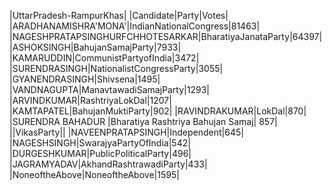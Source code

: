  
|UttarPradesh-RampurKhas|
|Candidate|Party|Votes|
|ARADHANAMISHRA'MONA'|IndianNationalCongress|81463|
|NAGESHPRATAPSINGHURFCHHOTESARKAR|BharatiyaJanataParty|64397|
|ASHOKSINGH|BahujanSamajParty|7933|
|KAMARUDDIN|CommunistPartyofIndia|3472|
|SURENDRASINGH|NationalistCongressParty|3055|
|GYANENDRASINGH|Shivsena|1495|
|VANDNAGUPTA|ManavtawadiSamajParty|1293|
|ARVINDKUMAR|RashtriyaLokDal|1207|
|KAMTAPATEL|BahujanMuktiParty|902|
|RAVINDRAKUMAR|LokDal|870|
|SURENDRA BAHADUR                     |Bharatiya Rashtriya Bahujan Samaj|  857|
||VikasParty||
|NAVEENPRATAPSINGH|Independent|645|
|NAGESHSINGH|SwarajyaPartyOfIndia|542|
|DURGESHKUMAR|PublicPoliticalParty|496|
|JAGRAMYADAV|AkhandRashtrawadiParty|433|
|NoneoftheAbove|NoneoftheAbove|1595|
